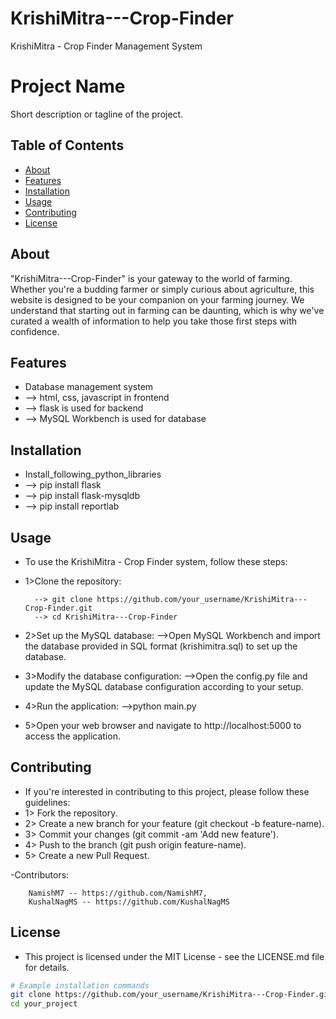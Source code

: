 # KrishiMitra---Crop-Finder
KrishiMitra - Crop Finder Management System 

# Project Name

Short description or tagline of the project.

## Table of Contents

- [About](#about)
- [Features](#features)
- [Installation](#installation)
- [Usage](#usage)
- [Contributing](#contributing)
- [License](#license)




## About

"KrishiMitra---Crop-Finder" is your gateway to the world of farming. Whether you're a budding farmer or simply curious
            about agriculture, this website is designed to be your companion on your farming journey. We understand that
            starting out in farming can be daunting, which is why we've curated a wealth of information to help you take
            those first steps with confidence.


## Features

- Database management system 
- --> html, css, javascript in frontend
- --> flask is used for backend
- --> MySQL Workbench is used for database


## Installation

- Install_following_python_libraries
- --> pip install flask
- --> pip install flask-mysqldb
- --> pip install reportlab

## Usage

- To use the KrishiMitra - Crop Finder system, follow these steps:

- 1>Clone the repository:

        --> git clone https://github.com/your_username/KrishiMitra---Crop-Finder.git
        --> cd KrishiMitra---Crop-Finder 

- 2>Set up the MySQL database:
-->Open MySQL Workbench and import the database provided in SQL format (krishimitra.sql) to set up the database.

- 3>Modify the database configuration:
-->Open the config.py file and update the MySQL database configuration according to your setup.

- 4>Run the application:
-->python main.py

- 5>Open your web browser and navigate to http://localhost:5000 to access the application.


## Contributing

- If you're interested in contributing to this project, please follow these guidelines:
- 1> Fork the repository.
- 2> Create a new branch for your feature (git checkout -b feature-name).
- 3> Commit your changes (git commit -am 'Add new feature').
- 4> Push to the branch (git push origin feature-name).
- 5> Create a new Pull Request.

-Contributors:

        NamishM7 -- https://github.com/NamishM7,
        KushalNagMS -- https://github.com/KushalNagMS


## License

- This project is licensed under the MIT License - see the LICENSE.md file for details.




```bash
# Example installation commands
git clone https://github.com/your_username/KrishiMitra---Crop-Finder.git
cd your_project